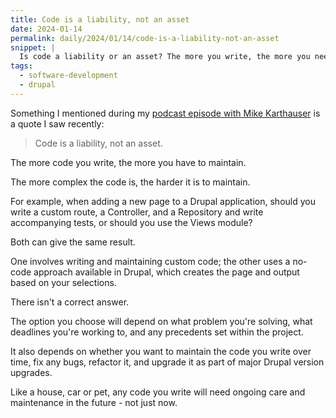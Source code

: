 ```yaml
---
title: Code is a liability, not an asset
date: 2024-01-14
permalink: daily/2024/01/14/code-is-a-liability-not-an-asset
snippet: |
  Is code a liability or an asset? The more you write, the more you need to maintain.
tags:
  - software-development
  - drupal
---
```


Something I mentioned during my [podcast episode with Mike Karthauser][episode] is a quote I saw recently:

> Code is a liability, not an asset.

The more code you write, the more you have to maintain.

The more complex the code is, the harder it is to maintain.

For example, when adding a new page to a Drupal application, should you write a custom route, a Controller, and a Repository and write accompanying tests, or should you use the Views module?

Both can give the same result.

One involves writing and maintaining custom code; the other uses a no-code approach available in Drupal, which creates the page and output based on your selections.

There isn't a correct answer.

The option you choose will depend on what problem you're solving, what deadlines you're working to, and any precedents set within the project.

It also depends on whether you want to maintain the code you write over time, fix any bugs, refactor it, and upgrade it as part of major Drupal version upgrades.

Like a house, car or pet, any code you write will need ongoing care and maintenance in the future - not just now.

[episode]: {{site.url}}/podcast/7-mike-karthauser-testing-legacy
